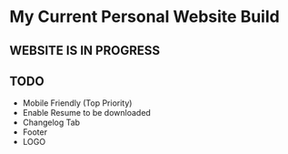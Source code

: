 # My Current Personal Website Build

## WEBSITE IS IN PROGRESS

## TODO

- Mobile Friendly (Top Priority)
- Enable Resume to be downloaded
- Changelog Tab
- Footer
- LOGO
